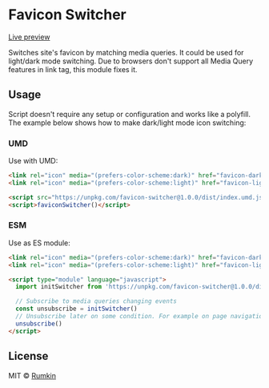 # Favicon Switcher

[Live preview](https://rumkin.github.io/favicon-switcher)

Switches site's favicon by matching media queries. It could be used for
light/dark mode switching. Due to browsers don't support all Media Query
features in link tag, this module fixes it.

## Usage

Script doesn't require any setup or configuration and works like a polyfill.
The example below shows how to make dark/light mode icon switching:

### UMD

Use with UMD:

```html
<link rel="icon" media="(prefers-color-scheme:dark)" href="favicon-dark.png" type="image/png" />
<link rel="icon" media="(prefers-color-scheme:light)" href="favicon-light.png" type="image/png" />

<script src="https://unpkg.com/favicon-switcher@1.0.0/dist/index.umd.js" crossorigin="anonymous" type="application/javascript"></script>
<script>faviconSwitcher()</script>
```

### ESM

Use as ES module:

```html
<link rel="icon" media="(prefers-color-scheme:dark)" href="favicon-dark.png" type="image/png" />
<link rel="icon" media="(prefers-color-scheme:light)" href="favicon-light.png" type="image/png" />

<script type="module" language="javascript">
  import initSwitcher from 'https://unpkg.com/favicon-switcher@1.0.0/dist/index.esm.js'

  // Subscribe to media queries changing events
  const unsubscribe = initSwitcher()
  // Unsubscribe later on some condition. For example on page navigation.
  unsubscribe()
</script>
```

## License

MIT © [Rumkin](https://rumk.in)
